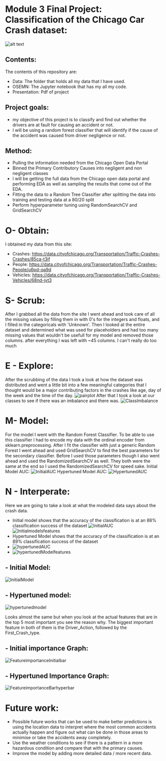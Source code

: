 
# Module 3 Final Project: Classification of the Chicago Car Crash dataset:
![alt text](https://hotelemc2.com/wp-content/uploads/2018/02/Why-Chicago-is-the-Best-City-in-the-World.png)


## Contents:
The contents of this repository are:
 - Data: The folder that holds all my data that I have used.
 - OSEMN: The Jupyter notebook that has my all my code.
 - Presentation: Pdf of project

## Project goals:
   - my objective of this project is to classify and find out whether the drivers are at fault for causing an accident or not.
   - I will be using a random forest classifier that will identify if the cause of the accident was caused from driver negligence or not.
    
## Method:
- Pulling the information needed from the Chicago Open Data Portal
- Binned the Primary Contributory Causes into negligent and non negligent classes
- I will be getting the full data from the Chicago open data portal and performing EDA as well as sampling the results that come out of the EDA.
- Fitting the data to a Random Tree Classifier after splitting the data into training and testing data at a 80/20 split
- Perform hyperparameter tuning using RandomSearchCV and GridSearchCV

# O- Obtain:
I obtained my data from this site: 
- Crashes: https://data.cityofchicago.org/Transportation/Traffic-Crashes-Crashes/85ca-t3if
- People: https://data.cityofchicago.org/Transportation/Traffic-Crashes-People/u6pd-qa9d
- Vehicles: https://data.cityofchicago.org/Transportation/Traffic-Crashes-Vehicles/68nd-jvt3

# S- Scrub:
After I grabbed all the data from the site I went ahead and took care of all the missing values by filling them in with 0's for the integers and floats, and I filled in the categoricals with 'Unknown'. Then I looked at the entire dataset and determined what was used for placeholders and had too many missing values that wouldn't be usefull for my model and removed those columns. after everything I was left with ~45 columns. I can't really do too much 

# E - Explore:
After the scrubbing of the data I took a look at how the dataset was distributed and went a little bit into a few meaningful categories that I thought would be a major contributing factors in the crashes like age, day of the week and the time of the day. 
![pairplot](Pictures/pairplot.png)
After that I took a look at our classes to see if there was an imbalance and there was.
![ClassImbalance](Pictures/ClassImbalance.png)

# M- Model:
For the model I went with the Random Forest Classifier. To be able to use this classifier I had to encode my data with the ordinal encoder from sklearn.preprocessing. After I fit the classifier with just a generic Random Forest I went ahead and used GridSearchCV to find the best parameters for the secondary classifier. Before I used those parameters though I also went ahead and used the RandomizedSearchCV as well. They both were the same at the end so I used the RandomizedSearchCV for speed sake.
Initial Model AUC:
![InitialAUC](Pictures/InitialAUC.png)
Hypertuned Model AUC:
![HypertunedAUC](Pictures/HypertunedAUC.png)

# N - Interperate:
Here we are going to take a look at what the modeled data says about the crash data.
- Initial model shows that the accuracy of the classification is at an 88% classification success of the dataset
![InitialAUC](Pictures/InitialAUC.png)
![Initialmodelsfeatures](Pictures/Initialmodelsfeatures.png)
- Hypertuned Model shows that the accuracy of the classification is at an 89% classification success of the dataset
- ![hypertunedAUC](Pictures/HypertunedAUC.png)
- ![hypertunedModelfeatures](Pictures/Hypertunedmodelsfeatures.png)
## - Initial Model:
![InitialModel](Pictures/InitialModel.png)
## - Hypertuned model:
![hypertunedmodel](Pictures/hypertunedmodel.png)

Looks almost the same but when you look at the actual features that are in the top 5 most important you see the reason why. The biggest important feature in both of them is the Driver_Action, followed by the First_Crash_type.
## - Initial importance Graph:
![FeatureimportanceInitialbar](Pictures/FeatureimportanceInitialbar.png)

## - Hypertuned Importance Graph:
![FeatureimportanceBarhyperbar](Pictures/Featureimportancehypterbar.png)

# Future work:
- Possible future works that can be used to make better predictions is using the location data to interpret where the most common accidents actually happen and figure out what can be done in those areas to minimise or take the accidents away completely.
- Use the weather conditions to see if there is a pattern in a more hazardous condition and compare that with the primary causes.
- Improve the model by adding more detailed data / more recent data.


